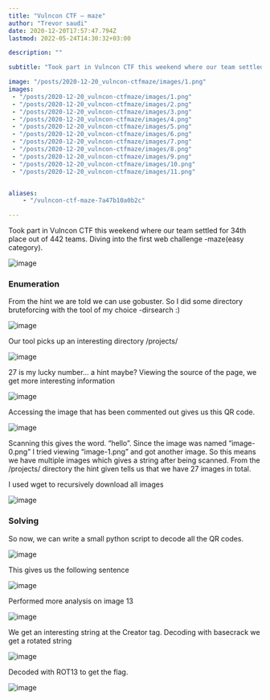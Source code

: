 ```yaml
---
title: "Vulncon CTF — maze"
author: "Trevor saudi"
date: 2020-12-20T17:57:47.794Z
lastmod: 2022-05-24T14:30:32+03:00

description: ""

subtitle: "Took part in Vulncon CTF this weekend where our team settled for 34th place out of 442 teams. Diving into the first web challenge…"

image: "/posts/2020-12-20_vulncon-ctfmaze/images/1.png" 
images:
 - "/posts/2020-12-20_vulncon-ctfmaze/images/1.png"
 - "/posts/2020-12-20_vulncon-ctfmaze/images/2.png"
 - "/posts/2020-12-20_vulncon-ctfmaze/images/3.png"
 - "/posts/2020-12-20_vulncon-ctfmaze/images/4.png"
 - "/posts/2020-12-20_vulncon-ctfmaze/images/5.png"
 - "/posts/2020-12-20_vulncon-ctfmaze/images/6.png"
 - "/posts/2020-12-20_vulncon-ctfmaze/images/7.png"
 - "/posts/2020-12-20_vulncon-ctfmaze/images/8.png"
 - "/posts/2020-12-20_vulncon-ctfmaze/images/9.png"
 - "/posts/2020-12-20_vulncon-ctfmaze/images/10.png"
 - "/posts/2020-12-20_vulncon-ctfmaze/images/11.png"


aliases:
    - "/vulncon-ctf-maze-7a47b10a0b2c"

---
```


Took part in Vulncon CTF this weekend where our team settled for 34th place out of 442 teams. Diving into the first web challenge -maze(easy category).

![image](/posts/2020-12-20_vulncon-ctfmaze/images/1.png#layoutTextWidth)

### Enumeration 

From the hint we are told we can use gobuster. So I did some directory bruteforcing with the tool of my choice -dirsearch :)

![image](/posts/2020-12-20_vulncon-ctfmaze/images/2.png#layoutTextWidth)


Our tool picks up an interesting directory /projects/

![image](/posts/2020-12-20_vulncon-ctfmaze/images/3.png#layoutTextWidth)


27 is my lucky number… a hint maybe? Viewing the source of the page, we get more interesting information

![image](/posts/2020-12-20_vulncon-ctfmaze/images/4.png#layoutTextWidth)


Accessing the image that has been commented out gives us this QR code.

![image](/posts/2020-12-20_vulncon-ctfmaze/images/5.png#layoutTextWidth)


Scanning this gives the word. “hello”. Since the image was named “image-0.png” I tried viewing “image-1.png” and got another image. So this means we have multiple images which gives a string after being scanned. From the /projects/ directory the hint given tells us that we have 27 images in total.

I used wget to recursively download all images

![image](/posts/2020-12-20_vulncon-ctfmaze/images/6.png#layoutTextWidth)


### Solving
So now, we can write a small python script to decode all the QR codes.

![image](/posts/2020-12-20_vulncon-ctfmaze/images/7.png#layoutTextWidth)


This gives us the following sentence

![image](/posts/2020-12-20_vulncon-ctfmaze/images/8.png#layoutTextWidth)


Performed more analysis on image 13

![image](/posts/2020-12-20_vulncon-ctfmaze/images/9.png#layoutTextWidth)


We get an interesting string at the Creator tag. Decoding with basecrack we get a rotated string

![image](/posts/2020-12-20_vulncon-ctfmaze/images/10.png#layoutTextWidth)


Decoded with ROT13 to get the flag.

![image](/posts/2020-12-20_vulncon-ctfmaze/images/11.png#layoutTextWidth)
